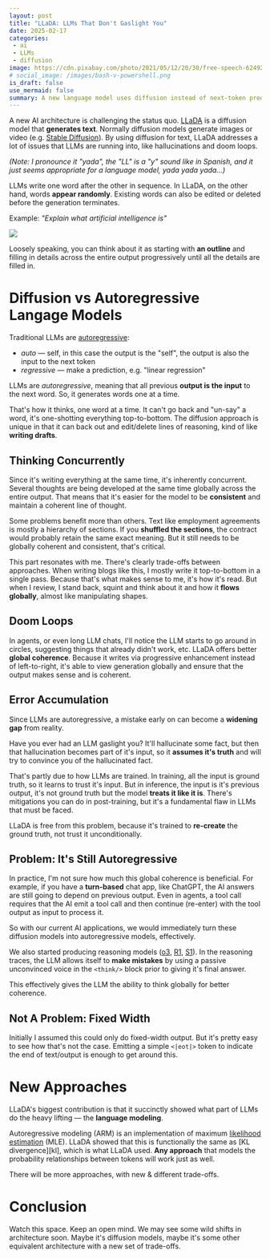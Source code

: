 ```yaml
---
layout: post
title: "LLaDA: LLMs That Don't Gaslight You"
date: 2025-02-17
categories:
 - ai
 - LLMs
 - diffusion
image: https://cdn.pixabay.com/photo/2021/05/12/20/30/free-speech-6249234_960_720.png
# social_image: /images/bash-v-powershell.png
is_draft: false
use_mermaid: false
summary: A new language model uses diffusion instead of next-token prediction. That means the text it can back out of a hallucination before it commits. This is a big win for areas like law & contracts, where global consistency is valued
---
```



A new AI architecture is challenging the status quo. [LLaDA][paper] is a diffusion model
that **generates text**. Normally diffusion models generate images or video (e.g. [Stable Diffusion][sd]).
By using diffusion for text, LLaDA addresses a lot of issues that LLMs are running into,
like hallucinations and doom loops.

_(Note: I pronounce it "yada", the "LL" is a "y" sound like in Spanish, and it just seems appropriate for a language model, yada yada yada...)_

LLMs write one word after the other in sequence. In LLaDA, on the other hand, words **appear randomly**. Existing 
words can also be edited or deleted before the generation terminates.

Example: _"Explain what artificial intelligence is"_

![](https://ml-gsai.github.io/LLaDA-demo/static/images/diff_normal_150ms.gif)

Loosely speaking, you can think about it as starting with **an outline** and filling in details
across the entire output progressively until all the details are filled in.

# Diffusion vs Autoregressive Langage Models
Traditional LLMs are [autoregressive][ar]:

* _auto_ — self, in this case the output is the "self", the output is also the input to the next token
* _regressive_ — make a prediction, e.g. "linear regression"

LLMs are _autoregressive_, meaning that all previous **output is the input** to the next word. So,
it generates words one at a time.

That's how it thinks, one word at a time. It can't go back and "un-say" a word, it's
one-shotting everything top-to-bottom. The diffusion approach is unique in that it can back
out and edit/delete lines of reasoning, kind of like **writing drafts**.

## Thinking Concurrently
Since it's writing everything at the same time, it's inherently concurrent. Several thoughts are
being developed at the same time globally across the entire output. That means that it's
easier for the model to be **consistent** and maintain a coherent line of thought.

Some problems benefit more than others. Text like employment agreements is mostly a hierarchy of sections. If you **shuffled the
sections**, the contract would probably retain the same exact meaning. But it still needs to
be globally coherent and consistent, that's critical.

This part resonates with me. There's clearly trade-offs between approaches. When writing blogs
like this, I mostly write it top-to-bottom in a single pass. Because that's what makes sense
to me, it's how it's read. But when I review, I stand back, squint and think about it 
and how it **flows globally**, almost like manipulating shapes.

## Doom Loops
In agents, or even long LLM chats, I'll notice the LLM starts to go around in circles, suggesting
things that already didn't work, etc. LLaDA offers better **global coherence**. Because it writes via progressive enhancement instead of 
left-to-right, it's able to view generation globally and ensure that the output makes sense
and is coherent.

## Error Accumulation
Since LLMs are autoregressive, a mistake early on can become a **widening gap** from reality.

Have you ever had an LLM gaslight you? It'll hallucinate some fact, but then that hallucination
becomes part of it's input, so it **assumes it's truth** and will try to convince you of the 
hallucinated fact.

That's partly due to how LLMs are trained. In training, all the input is ground truth,
so it learns to trust it's input. But in inference, the input is it's previous
output, it's not ground truth but the model **treats it like it is**. There's mitigations you can do in post-training, but it's a fundamental flaw in
LLMs that must be faced.

LLaDA is free from this problem, because it's trained to **re-create** the ground truth, not
trust it unconditionally.


## Problem: It's Still Autoregressive
In practice, I'm not sure how much this global coherence is beneficial. For example, if you have
a **turn-based** chat app, like ChatGPT, the AI answers are still going to depend on previous output.
Even in agents, a tool call requires that the AI emit a tool call and then continue (re-enter)
with the tool output as input to process it. 

So with our current AI applications, we would immediately turn these diffusion models into
autoregressive models, effectively.

We also started producing reasoning models ([o3][o3], [R1][r1], [S1][s1]). In the reasoning
traces, the LLM allows itself to **make mistakes** by using a passive unconvinced voice in the `<think/>` block prior to
giving it's final answer. 

This effectively gives the LLM the ability to think globally for better coherence.


## Not A Problem: Fixed Width
Initially I assumed this could only do fixed-width output. But it's pretty easy to see how that's not
the case. Emitting a simple `<|eot|>` token to indicate the end of text/output is enough to get
around this.

# New Approaches
LLaDA's biggest contribution is that it succinctly showed what part of LLMs do the heavy lifting —
the **language modeling**.

Autoregressive modeling (ARM) is an implementation of maximum [likelihood estimation][mle] (MLE).
LLaDA showed that this is functionally the same as [KL divergence][kl], which is what LLaDA used. 
**Any approach** that models the probability relationships between tokens will work just as well.

There will be more approaches, with new & different trade-offs.

# Conclusion
Watch this space. Keep an open mind. We may see some wild shifts in architecture soon. Maybe it's
diffusion models, maybe it's some other equivalent architecture with a new set of trade-offs.


 [paper]: https://arxiv.org/abs/2502.09992
 [sd]: https://stability.ai/
 [r1]: /blog/2025/01/25/r1
 [s1]: /blog/2025/02/03/s1
 [o3]: https://openai.com/index/openai-o3-mini/
 [ar]: https://deepgenerativemodels.github.io/notes/autoregressive/
 [mle]: https://online.stat.psu.edu/stat415/lesson/1/1.2
